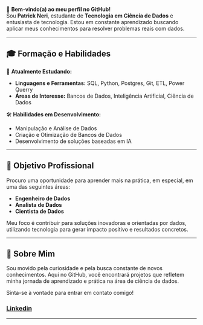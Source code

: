 👋 **Bem-vindo(a) ao meu perfil no GitHub!**  
Sou **Patrick Neri**, estudante de **Tecnologia em Ciência de Dados** e entusiasta de tecnologia. Estou em constante aprendizado buscando aplicar meus conhecimentos para resolver problemas reais com dados.

---

## 🎓 Formação e Habilidades  
📌 **Atualmente Estudando:**  
- **Linguagens e Ferramentas:** SQL, Python, Postgres, Git, ETL, Power Querry
- **Áreas de Interesse:** Bancos de Dados, Inteligência Artificial, Ciência de Dados  

🛠 **Habilidades em Desenvolvimento:**  
- Manipulação e Análise de Dados  
- Criação e Otimização de Bancos de Dados  
- Desenvolvimento de soluções baseadas em IA

---

## 🎯 Objetivo Profissional  
Procuro uma oportunidade para aprender mais na prática, em especial, em uma das seguintes áreas:  
- **Engenheiro de Dados**  
- **Analista de Dados**  
- **Cientista de Dados**  

Meu foco é contribuir para soluções inovadoras e orientadas por dados, utilizando tecnologia para gerar impacto positivo e resultados concretos.

---

## 🌱 Sobre Mim  
Sou movido pela curiosidade e pela busca constante de novos conhecimentos. Aqui no GitHub, você encontrará projetos que refletem minha jornada de aprendizado e prática na área de ciência de dados.

Sinta-se à vontade para entrar em contato comigo!

<h3> </a> <a target="_blank" href="http://google.com](https://www.linkedin.com/in/patrick-neri/">Linkedin</a> </h3>   

---


